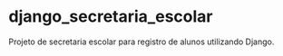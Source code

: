 # django_secretaria_escolar
Projeto de secretaria escolar para registro de alunos utilizando Django.
